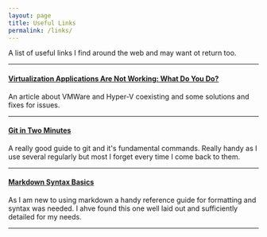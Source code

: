 ```yaml
---
layout: page
title: Useful Links
permalink: /links/
---
```


A list of useful links I find around the web and may want ot return too.

***

#### [Virtualization Applications Are Not Working: What Do You Do?][vmware] 
An article about VMWare and Hyper-V coexisting and some solutions and fixes for issues.

***

#### [Git in Two Minutes][git]
A really good guide to git and it's fundamental commands. Really handy as I use several regularly but most I forget every time I come back to them.

***
   
#### [Markdown Syntax Basics][markdown]
As I am new to using markdown a handy reference guide for formatting and syntax was needed. I ahve found this one well laid out and sufficiently detailed for my needs.

***






















[vmware]: https://www.nakivo.com/blog/virtualization-applications-with-hyper-v-device-guard-and-credential-guard/
[git]: https://www.garyrobinson.net/2014/10/git-in-two-minutes-for-a-solo-developer.html
[markdown]: https://www.markdownguide.org/basic-syntax/